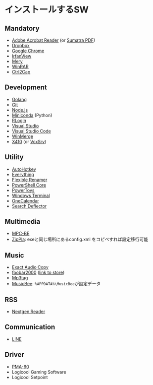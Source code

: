# インストールするSW

## Mandatory

- [Adobe Acrobat Reader](https://get2.adobe.com/jp/reader/) (or [Sumatra PDF](https://www.sumatrapdfreader.org/download-free-pdf-viewer.html))
- [Dropbox](https://www.dropbox.com/h)
- [Google Chrome](https://www.google.com/intl/ja_jp/chrome/)
- [IrfanView](https://www.microsoft.com/ja-jp/p/irfanview64/9pjz3btl5pv6)
- [Mery](https://forest.watch.impress.co.jp/library/software/mery/)
- [WinRAR](https://www.rarlab.com/)
- [Ctrl2Cap](https://docs.microsoft.com/en-us/sysinternals/downloads/ctrl2cap)

## Development

- [Golang](https://golang.org/)
- [Git](https://gitforwindows.org/)
- [Node.js](https://nodejs.org/ja/)
- [Miniconda](https://docs.conda.io/en/latest/miniconda.html) (Python)
- [RLogin](https://kmiya-culti.github.io/RLogin/#INSTALL)
- [Visual Studio](https://visualstudio.microsoft.com/ja/vs/)
- [Visual Studio Code](https://code.visualstudio.com/)
- [WinMerge](https://winmergejp.bitbucket.io/)
- [X410](https://www.microsoft.com/ja-jp/p/x410/9nlp712zmn9q) (or [VcxSrv](https://sourceforge.net/projects/vcxsrv/))

## Utility

- [AutoHotkey](https://www.autohotkey.com/)
- [Everything](https://forest.watch.impress.co.jp/library/software/everything/)
- [Flexible Renamer](https://hp.vector.co.jp/authors/VA014830/FlexRena/)
- [PowerShell Core](https://www.microsoft.com/ja-jp/p/powershell/9mz1snwt0n5d)
- [PowerToys](https://github.com/microsoft/PowerToys/releases/)
- [Windows Terminal](https://www.microsoft.com/ja-jp/p/windows-terminal/9n0dx20hk701?rtc=1)
- [OneCalendar](https://www.microsoft.com/ja-jp/p/one-calendar/9wzdncrdr0sf)
- [Search Deflector](https://www.microsoft.com/ja-jp/p/search-deflector/9p8zjj80rz2k)
## Multimedia

- [MPC-BE](https://ja.osdn.net/projects/sfnet_mpcbe/)
- [ZipPla](https://sites.google.com/site/riostoolbox/zippla): exeと同じ場所にあるconfig.xml をコピペすれば設定移行可能

## Music

- [Exact Audio Copy](http://www.exactaudiocopy.de/en/index.php/resources/download/)
- [foobar2000](https://www.foobar2000.org/) ([link to store](https://www.microsoft.com/ja-jp/p/foobar2000/9pdj8x9spf2k?activetab=pivot:overviewtab))
- [Mp3tag](https://www.microsoft.com/ja-jp/p/mp3tag/9nn77tcq1nc8)
- [MusicBee](https://forest.watch.impress.co.jp/library/software/musicbee/): `%APPDATA%\MusicBee`が設定データ

## RSS

- [Nextgen Reader](https://www.microsoft.com/ja-jp/p/nextgen-reader/9wzdncrfj262)

## Communication

- [LINE](https://www.microsoft.com/ja-jp/p/line/9wzdncrfj2g6)

## Driver

- [PMA-60](https://www.denon.jp/ja-jp/shop/amplifiers_ap/pma60_ap)
- Logicool Gaming Software
- Logicool Setpoint
